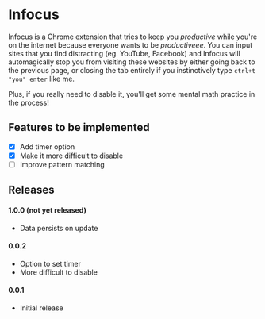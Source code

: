 # Infocus

Infocus is a Chrome extension that tries to keep you *productive* while you're on the internet because everyone wants to be *productiveee*. You can input sites that you find distracting (eg. YouTube, Facebook) and Infocus will automagically stop you from visiting these websites by either going back to the previous page, or closing the tab entirely if you instinctively type `ctrl+t "you" enter` like me. 

Plus, if you really need to disable it, you'll get some mental math practice in the process!

## Features to be implemented
- [x] Add timer option
- [x] Make it more difficult to disable
- [ ] Improve pattern matching

## Releases
#### 1.0.0 (not yet released)
* Data persists on update

#### 0.0.2
* Option to set timer
* More difficult to disable

#### 0.0.1
* Initial release
